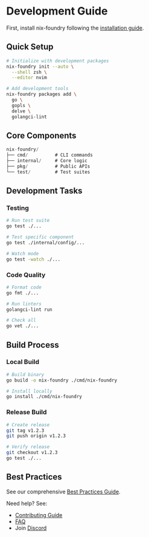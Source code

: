 # Development Guide

First, install nix-foundry following the [installation guide](GETTING-STARTED.md#installation).

## Quick Setup

```bash
# Initialize with development packages
nix-foundry init --auto \
  --shell zsh \
  --editor nvim

# Add development tools
nix-foundry packages add \
  go \
  gopls \
  delve \
  golangci-lint
```

## Core Components

```go
nix-foundry/
├── cmd/          # CLI commands
├── internal/     # Core logic
├── pkg/          # Public APIs
└── test/         # Test suites
```

## Development Tasks

### Testing
```bash
# Run test suite
go test ./...

# Test specific component
go test ./internal/config/...

# Watch mode
go test -watch ./...
```

### Code Quality
```bash
# Format code
go fmt ./...

# Run linters
golangci-lint run

# Check all
go vet ./...
```

## Build Process

### Local Build
```bash
# Build binary
go build -o nix-foundry ./cmd/nix-foundry

# Install locally
go install ./cmd/nix-foundry
```

### Release Build
```bash
# Create release
git tag v1.2.3
git push origin v1.2.3

# Verify release
git checkout v1.2.3
go test ./...
```

## Best Practices

See our comprehensive [Best Practices Guide](BEST-PRACTICES.md#development).

Need help? See:
- [Contributing Guide](CONTRIBUTING.md)
- [FAQ](FAQ.md)
- Join [Discord](https://discord.gg/nix-foundry)
